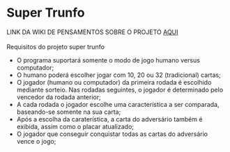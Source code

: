 # Super Trunfo<br>
LINK DA WIKI DE PENSAMENTOS SOBRE O PROJETO <a href="https://github.com/smolareck/superTrunfo/wiki/pensamentos">AQUI</a>
<br>
<br>
Requisitos do projeto super trunfo <br>
- O programa suportará somente o modo de jogo humano versus computador;
- O humano poderá escolher jogar com 10, 20 ou 32 (tradicional) cartas;
- O jogador (humano ou computador) da primeira rodada é escolhido mediante sorteio. Nas
rodadas seguintes, o jogador é determinado pelo vencedor da rodada anterior;
- A cada rodada o jogador escolhe uma característica a ser comparada, baseando-se somente na
sua carta;
- Após a escolha da caraterística, a carta do adversário também é exibida, assim como o placar
atualizado;
- O jogador que conseguir conquistar todas as cartas do adversário vence o jogo;

